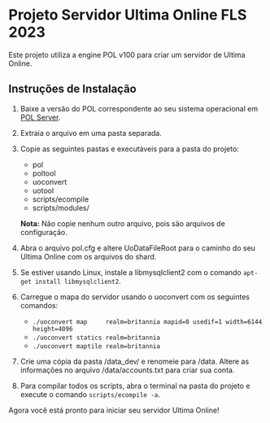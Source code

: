 # Projeto Servidor Ultima Online FLS 2023

Este projeto utiliza a engine POL v100 para criar um servidor de Ultima Online.

## Instruções de Instalação

1. Baixe a versão do POL correspondente ao seu sistema operacional em [POL Server](https://github.com/polserver/polserver/releases).
2. Extraia o arquivo em uma pasta separada.
3. Copie as seguintes pastas e executáveis para a pasta do projeto:
   - pol
   - poltool
   - uoconvert
   - uotool
   - scripts/ecompile
   - scripts/modules/

   **Nota:** Não copie nenhum outro arquivo, pois são arquivos de configuração.

4. Abra o arquivo pol.cfg e altere UoDataFileRoot para o caminho do seu Ultima Online com os arquivos do shard.
5. Se estiver usando Linux, instale a libmysqlclient2 com o comando `apt-get install libmysqlclient2`.
6. Carregue o mapa do servidor usando o uoconvert com os seguintes comandos:
   - `./uoconvert map     realm=britannia mapid=0 usedif=1 width=6144 height=4096`
   - `./uoconvert statics realm=britannia`
   - `./uoconvert maptile realm=britannia`

7. Crie uma cópia da pasta /data_dev/ e renomeie para /data. Altere as informações no arquivo /data/accounts.txt para criar sua conta.
8. Para compilar todos os scripts, abra o terminal na pasta do projeto e execute o comando `scripts/ecompile -a`.

Agora você está pronto para iniciar seu servidor Ultima Online!
